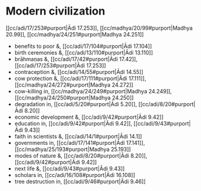 # Modern civilization

[[cc/adi/17/253#purport|Ādi 17.253]], [[cc/madhya/20/99#purport|Madhya 20.99]], [[cc/madhya/24/251#purport|Madhya 24.251]]

* benefits to poor &, [[cc/adi/17/104#purport|Ādi 17.104]]
* birth ceremonies &, [[cc/adi/13/110#purport|Ādi 13.110]]
* brāhmaṇas &, [[cc/adi/17/42#purport|Ādi 17.42]], [[cc/adi/17/253#purport|Ādi 17.253]]
* contraception &, [[cc/adi/14/55#purport|Ādi 14.55]]
* cow protection &, [[cc/adi/17/111#purport|Ādi 17.111]], [[cc/madhya/24/272#purport|Madhya 24.272]]
* cow-killing in, [[cc/madhya/24/249#purport|Madhya 24.249]], [[cc/madhya/24/250#purport|Madhya 24.250]]
* degradation in, [[cc/adi/5/20#purport|Ādi 5.20]], [[cc/adi/8/20#purport|Ādi 8.20]]
* economic development &, [[cc/adi/9/42#purport|Ādi 9.42]]
* education in, [[cc/adi/9/42#purport|Ādi 9.42]], [[cc/adi/9/43#purport|Ādi 9.43]]
* faith in scientists &, [[cc/adi/14/1#purport|Ādi 14.1]]
* governments in, [[cc/adi/17/141#purport|Ādi 17.141]], [[cc/madhya/25/193#purport|Madhya 25.193]]
* modes of nature &, [[cc/adi/8/20#purport|Ādi 8.20]], [[cc/adi/9/42#purport|Ādi 9.42]]
* next life &, [[cc/adi/9/43#purport|Ādi 9.43]]
* scholars in, [[cc/adi/16/108#purport|Ādi 16.108]]
* tree destruction in, [[cc/adi/9/46#purport|Ādi 9.46]]
